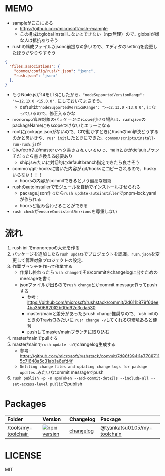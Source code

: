 # MEMO
- sampleがここにある
  - https://github.com/microsoft/rush-example
  - この構成はglobal installしないとできない（npx無理）ので、globalが嫌な人は抵抗ありそう
- rushの構成ファイルがjsonc前提なの多いので、エディタのsettingを変更したほうがやりやすそう
```json
{
  "files.associations": {
    "common/config/rush/*.json": "jsonc",
    "rush.json": "jsonc"
  },
}
```

- もうNode.jsが14をLTSにしたから、`"nodeSupportedVersionRange": ">=12.13.0 <15.0.0",` にしておいてよさそう。
  - defaultは`"nodeSupportedVersionRange": ">=12.13.0 <13.0.0",` になっているので、修正入るかな
- monorepo管理対象のパッケージにscope付ける場合は、rush.jsonのpackageNameにもscopeつけないとエラーになる
- rootにpackage.jsonがないので、CIで動かすときにRushのbin解決どうするのかと思いきや、`rush init`したときにできた、`common/scripts/install-run-rush.js`が
- CIのfetch先がmasterでベタ書きされているので、mainとかがdefaultブランチだったら書き換える必要あり
  - ship.jsみたいに対話的にdefault branch指定できたら良さそう
- common/git-hooksに書いた内容が.git/hooksにコピーされるので、huskyいらない！！！
  - hooksの内容がcommitできるという最高な機能
- rushのautoinstallerでモジュールを自動でインストールさせられる
  - package.json作ったら`rush update-autoinstaller`でpnpm-lock.yamlが作られる
  - hooksと組み合わせることができる
- `rush check`が`ensureConsistentVersions`を尊重しない

# 流れ
1. rush initでmonorepoの大元を作る
1. パッケージを追加したら`rush update`でプロジェクトを認識。`rush.json`を変更して管理対象プロジェクトの設定。
1. 作業ブランチを作って作業する
   - 作業し終わったら`rush change`でそのcommitをchangelogに出すためのmessageを書く
   - jsonファイルが出るので`rush change`とかcommit message作ってpushする
     - 参考 : https://github.com/microsoft/rushstack/commit/2d611b879f6dee4ba350662002b00d92c3dda530
     - master/mainと差分があったらrush change推奨なので、rush initのときのTravisCIみたいに `rush change -v`してくれるCI環境あると便利
     - pushしてmaster/mainブランチに取り込む
1. master/mainでpullする
1. master/mainで`rush update -a`でchangelog生成する
   -  参考 : https://github.com/microsoft/rushstack/commit/7d86f39411e77087115c71648a5c31ab3a6efd4f
   -  `Deleting change files and updating change logs for package updates.`みたいなcommit messageでpush
2. `rush publish -p -n npmToken --add-commit-details --include-all --set-access-level public`でpublish


# Packages
|Folder|Version|Changelog|Package|
|:--|:--|:--|:--|
|[/tools/my-toolchain](./tools/my-toolchain)|[![npm version](https://badge.fury.io/js/%40tyankatsu0105%2Fmy-toolchain.svg)](https://badge.fury.io/js/@tyankatsu0105/my-toolchain)|[changelog](./tools/my-toolchain/CHANGELOG.md)|[@tyankatsu0105/my-toolchain](https://www.npmjs.com/package/@tyankatsu0105/my-toolchain)|

# LICENSE
MIT